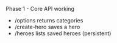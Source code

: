 Phase 1 - Core API working
- /options returns categories
- /create-hero saves a hero
- /heroes lists saved heroes (persistent)